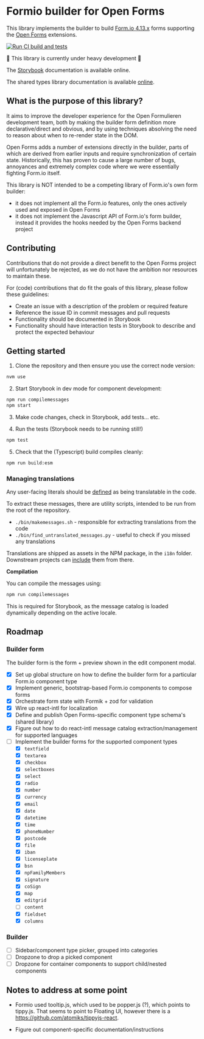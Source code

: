 # Formio builder for Open Forms

This library implements the builder to build
[Form.io 4.13.x](https://github.com/formio/formio.js/tree/4.13.x/) forms supporting the
[Open Forms](https://github.com/open-formulieren/open-forms) extensions.

[![Run CI build and tests](https://github.com/open-formulieren/formio-builder/actions/workflows/ci.yml/badge.svg)](https://github.com/open-formulieren/formio-builder/actions/workflows/ci.yml)

:construction: This library is currently under heavy development :construction:

The [Storybook](https://open-formulieren.github.io/formio-builder/) documentation is available
online.

The shared types library documentation is available
[online](https://open-formulieren.github.io/types/).

## What is the purpose of this library?

It aims to improve the developer experience for the Open Formulieren development team, both by
making the builder form definition more declarative/direct and obvious, and by using techniques
absolving the need to reason about when to re-render state in the DOM.

Open Forms adds a number of extensions directly in the builder, parts of which are derived from
earlier inputs and require synchronization of certain state. Historically, this has proven to cause
a large number of bugs, annoyances and extremely complex code where we were essentially fighting
Form.io itself.

This library is NOT intended to be a competing library of Form.io's own form builder:

- it does not implement all the Form.io features, only the ones actively used and exposed in Open
  Forms
- it does not implement the Javascript API of Form.io's form builder, instead it provides the hooks
  needed by the Open Forms backend project

## Contributing

Contributions that do not provide a direct benefit to the Open Forms project will unfortunately be
rejected, as we do not have the ambition nor resources to maintain these.

For (code) contributions that do fit the goals of this library, please follow these guidelines:

- Create an issue with a description of the problem or required feature
- Reference the issue ID in commit messages and pull requests
- Functionality should be documented in Storybook
- Functionality should have interaction tests in Storybook to describe and protect the expected
  behaviour

## Getting started

1. Clone the repository and then ensure you use the correct node version:

```bash
nvm use
```

2. Start Storybook in dev mode for component development:

```bash
npm run compilemessages
npm start
```

3. Make code changes, check in Storybook, add tests... etc.

4. Run the tests (Storybook needs to be running still!)

```bash
npm test
```

5. Check that the (Typescript) build compiles cleanly:

```bash
npm run build:esm
```

### Managing translations

Any user-facing literals should be
[defined](https://formatjs.io/docs/getting-started/message-declaration/) as being translatable in
the code.

To extract these messages, there are utility scripts, intended to be run from the root of the
repository.

- `./bin/makemessages.sh` - responsible for extracting translations from the code
- `./bin/find_untranslated_messages.py` - useful to check if you missed any translations

Translations are shipped as assets in the NPM package, in the `i18n` folder. Downstream projects can
[include](https://formatjs.io/docs/guides/distribute-libraries#declaring-with-a-convention) them
from there.

**Compilation**

You can compile the messages using:

```bash
npm run compilemessages
```

This is required for Storybook, as the message catalog is loaded dynamically depending on the active
locale.

## Roadmap

### Builder form

The builder form is the form + preview shown in the edit component modal.

- [x] Set up global structure on how to define the builder form for a particular Form.io component
      type
- [x] Implement generic, bootstrap-based Form.io components to compose forms
- [x] Orchestrate form state with Formik + zod for validation
- [x] Wire up react-intl for localization
- [x] Define and publish Open Forms-specific component type schema's (shared library)
- [x] Figure out how to do react-intl message catalog extraction/management for supported languages
- [ ] Implement the builder forms for the supported component types
  - [x] `textfield`
  - [x] `textarea`
  - [x] `checkbox`
  - [x] `selectboxes`
  - [x] `select`
  - [x] `radio`
  - [x] `number`
  - [x] `currency`
  - [x] `email`
  - [x] `date`
  - [x] `datetime`
  - [x] `time`
  - [x] `phoneNumber`
  - [x] `postcode`
  - [x] `file`
  - [x] `iban`
  - [x] `licenseplate`
  - [x] `bsn`
  - [x] `npFamilyMembers`
  - [x] `signature`
  - [x] `coSign`
  - [x] `map`
  - [x] `editgrid`
  - [ ] `content`
  - [x] `fieldset`
  - [x] `columns`

### Builder

- [ ] Sidebar/component type picker, grouped into categories
- [ ] Dropzone to drop a picked component
- [ ] Dropzone for container components to support child/nested components

## Notes to address at some point

- Formio used tooltip.js, which used to be popper.js (?), which points to tippy.js. That seems to
  point to Floating UI, however there is a https://github.com/atomiks/tippyjs-react.

- Figure out component-specific documentation/instructions
